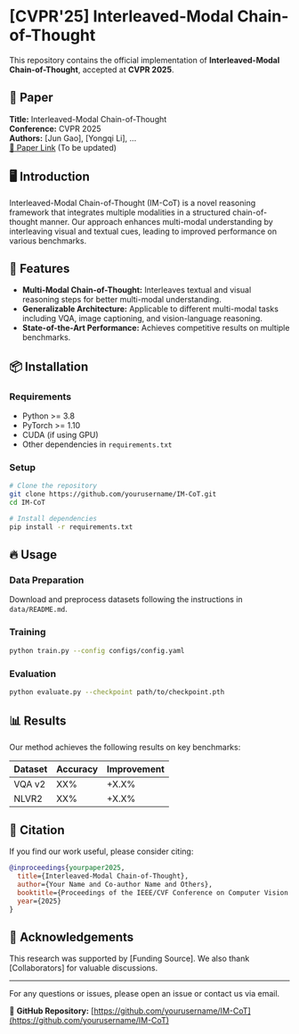 # [CVPR'25] Interleaved-Modal Chain-of-Thought

This repository contains the official implementation of **Interleaved-Modal Chain-of-Thought**, accepted at **CVPR 2025**.

## 📝 Paper

**Title:** Interleaved-Modal Chain-of-Thought\
**Conference:** CVPR 2025\
**Authors:** [Jun Gao], [Yongqi Li], ...\
[📄 Paper Link](#) (To be updated)

## 🖥️ Introduction

Interleaved-Modal Chain-of-Thought (IM-CoT) is a novel reasoning framework that integrates multiple modalities in a structured chain-of-thought manner. Our approach enhances multi-modal understanding by interleaving visual and textual cues, leading to improved performance on various benchmarks.

## 🚀 Features

- **Multi-Modal Chain-of-Thought:** Interleaves textual and visual reasoning steps for better multi-modal understanding.
- **Generalizable Architecture:** Applicable to different multi-modal tasks including VQA, image captioning, and vision-language reasoning.
- **State-of-the-Art Performance:** Achieves competitive results on multiple benchmarks.

## 📦 Installation

### Requirements

- Python >= 3.8
- PyTorch >= 1.10
- CUDA (if using GPU)
- Other dependencies in `requirements.txt`

### Setup

```bash
# Clone the repository
git clone https://github.com/yourusername/IM-CoT.git
cd IM-CoT

# Install dependencies
pip install -r requirements.txt
```

## 🔥 Usage

### Data Preparation

Download and preprocess datasets following the instructions in `data/README.md`.

### Training

```bash
python train.py --config configs/config.yaml
```

### Evaluation

```bash
python evaluate.py --checkpoint path/to/checkpoint.pth
```

## 📊 Results

Our method achieves the following results on key benchmarks:

| Dataset | Accuracy | Improvement |
| ------- | -------- | ----------- |
| VQA v2  | XX%      | +X.X%       |
| NLVR2   | XX%      | +X.X%       |

## 📜 Citation

If you find our work useful, please consider citing:

```bibtex
@inproceedings{yourpaper2025,
  title={Interleaved-Modal Chain-of-Thought},
  author={Your Name and Co-author Name and Others},
  booktitle={Proceedings of the IEEE/CVF Conference on Computer Vision and Pattern Recognition (CVPR)},
  year={2025}
}
```

## 🤝 Acknowledgements

This research was supported by [Funding Source]. We also thank [Collaborators] for valuable discussions.

---

For any questions or issues, please open an issue or contact us via email.

📌 **GitHub Repository:** [https://github.com/yourusername/IM-CoT](https://github.com/yourusername/IM-CoT)

